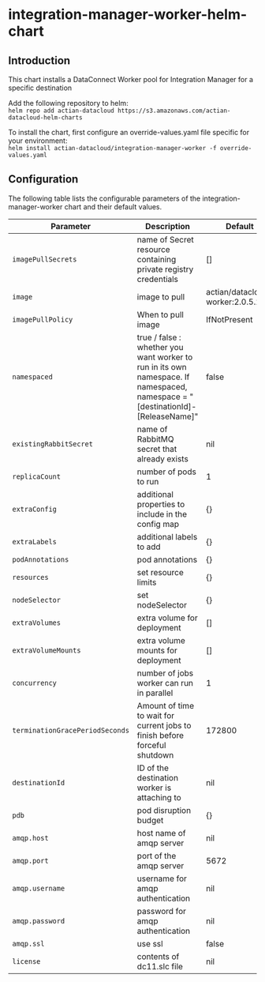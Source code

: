 # integration-manager-worker-helm-chart

## Introduction

This chart installs a DataConnect Worker pool for Integration Manager for a specific destination

Add the following repository to helm:  
```helm repo add actian-datacloud https://s3.amazonaws.com/actian-datacloud-helm-charts```

To install the chart, first configure an override-values.yaml file specific for your environment:  
```helm install actian-datacloud/integration-manager-worker -f override-values.yaml```

## Configuration

The following table lists the configurable parameters of the integration-manager-worker chart and their default values.
  
| Parameter | Description | Default|
| -----  | ----- | ------|
| `imagePullSecrets` | name of Secret resource containing private registry credentials | [] |
| `image` | image to pull | actian/datacloud-worker:2.0.5.270 |
| `imagePullPolicy` | When to pull image | IfNotPresent |
| `namespaced` | true / false : whether you want worker to run in its own namespace. If namespaced, namespace = \"\[destinationId\]-\[ReleaseName\]\" | false |
| `existingRabbitSecret` | name of RabbitMQ secret that already exists | nil |
| `replicaCount` | number of pods to run | 1 |
| `extraConfig` | additional properties to include in the config map | {} |
| `extraLabels` | additional labels to add | {} |
| `podAnnotations` | pod annotations | {} |
| `resources` | set resource limits | {} |
| `nodeSelector` | set nodeSelector | {} |
| `extraVolumes` | extra volume for deployment | [] |
| `extraVolumeMounts` | extra volume mounts for deployment | [] |
| `concurrency` | number of jobs worker can run in parallel | 1 |
| `terminationGracePeriodSeconds` | Amount of time to wait for current jobs to finish before forceful shutdown | 172800 |
| `destinationId` | ID of the destination worker is attaching to | nil |
| `pdb` | pod disruption budget | {} |
| `amqp.host` | host name of amqp server | nil |
| `amqp.port` | port of the amqp server | 5672 |
| `amqp.username` | username for amqp authentication | nil | 
| `amqp.password` | password for amqp authentication | nil |
| `amqp.ssl` | use ssl | false |
| `license` | contents of dc11.slc file | nil |
